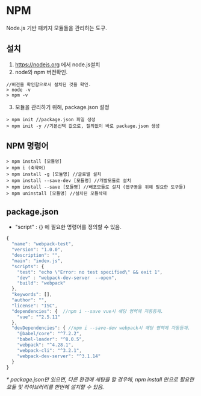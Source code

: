 # NPM

Node.js 기반 패키지 모듈들을 관리하는 도구.

## 설치

1. https://nodejs.org 에서 node.js설치
2. node와 npm 버전확인.

```
//버전을 확인함으로서 설치된 것을 확인.
> node -v
> npm -v
```

3. 모듈을 관리하기 위해, package.json 설정

```
> npm init //package.json 파일 생성
> npm init -y //기본선택 값으로, 질의없이 바로 package.json 생성
```

## NPM 명령어

```
> npm install [모듈명]
> npm i (축약어)
> npm install -g [모듈명] //글로벌 설치
> npm install --save-dev [모듈명] //개발모듈로 설치
> npm install --save [모듈명] //배포모듈로 설치 (앱구동을 위해 필요한 도구들)
> npm uninstall [모듈명] //설치된 모듈삭제
```

## package.json

- "script" : {} 에 필요한 명령어를 정의할 수 있음.

```javascript
{
  "name": "webpack-test",
  "version": "1.0.0",
  "description": "",
  "main": "index.js",
  "scripts": {
    "test": "echo \"Error: no test specified\" && exit 1",
    "dev" : "webpack-dev-server  --open",
    "build": "webpack"
  },
  "keywords": [],
  "author": "",
  "license": "ISC",
  "dependencies": {  //npm i --save vue시 해당 영역에 자동등재.
    "vue": "^2.5.11"
  },
  "devDependencies": { //npm i --save-dev webpack시 해당 영역에 자동등재.
    "@babel/core": "^7.2.2",
    "babel-loader": "^8.0.5",
    "webpack": "^4.28.1",
    "webpack-cli": "^3.2.1",
    "webpack-dev-server": "^3.1.14"
  }
}
```

_\* package.json만 있으면, 다른 환경에 세팅을 할 경우에, npm install 만으로 필요한 모듈 및 라이브러리를 한번에 설치할 수 있음._
